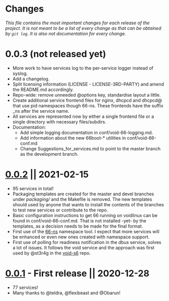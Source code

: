 Changes
=

 *This file contains the most important changes for each release of the project. It is not meant to be a list of every change as that can be obtained by `git log`. It is also not documentation for every change.*

0.0.3 (not released yet)
=
- More work to have services log to the per-service logger instead of syslog.
- Add a changelog.
- Split licensing information  (LICENSE - LICENSE-3RD-PARTY) and amend the README.md accordingly.
- Repo-wide: remove unneeded @options key, standardise layout a little.
- Create additional service frontend files for nginx, dhcpcd and dhcpcd@ that use pid namespaces though 66-ns.
These frontends have the suffix _ns after the service name.
- All services are represented now by either a single frontend file or a single directory with necessary files/subdirs.
- Documentation:
    - Add simple logging documentation in conf/void-66-logging.md.
    - Add information about the new 66boot-* utilities in conf/void-66-conf.md
    - Change Suggestions_for_services.md to point to the master branch as the development branch.


[0.0.2](https://github.com/mobinmob/void-66-services/releases/tag/v0.0.2) || 2021-02-15
=
-   95 services in total!
- Packaging templates  are created for the master and devel branches under _packaging/_ and the Makefile is removed. The new templates should used by anyone that wants to install the contents of the branches to test new services or contribute to the repo.
- Basic configuration instructions to get 66 running on voidlinux can be found in  conf/void-66-conf.md. That is not installed -yet- by the templates, as a decision needs to be made for the final format. 
- First use of the [66-ns](https://web.obarun.org/software/66-tools/v0.0.7.1/66-ns.html) namespace tool. I expect that more services will be enhanced or even new ones created with namespace support.
- First use of polling for readiness notification in the dbus service, solves a lot of issues. It follows the void service and the approach was first used by @st3r4g in the [void-s6](https://github.com/st3r4g/void-s6) repo.

[0.0.1](https://github.com/mobinmob/void-66-services/releases/tag/v0.0.1) - First release || 2020-12-28
=
- 77 services!
- Many thanks to @teldra, @flexibeast and @Obarun!
